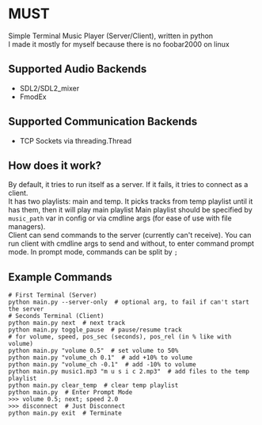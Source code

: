 # MUST
Simple Terminal Music Player (Server/Client), written in python <br />
I made it mostly for myself because there is no foobar2000 on linux
## Supported Audio Backends
 - SDL2/SDL2_mixer
 - FmodEx
## Supported Communication Backends
 - TCP Sockets via threading.Thread
## How does it work?
By default, it tries to run itself as a server.
If it fails, it tries to connect as a client. <br />
It has two playlists: main and temp.
It picks tracks from temp playlist until it has them, then it will play main playlist
Main playlist should be specified by `music_path` var in config or via cmdline args (for ease of use with file managers). <br />
Client can send commands to the server (currently can't receive).
You can run client with cmdline args to send and without, to enter command prompt mode.
In prompt mode, commands can be split by `;`
## Example Commands
```shell
# First Terminal (Server)
python main.py --server-only  # optional arg, to fail if can't start the server
# Seconds Terminal (Client)
python main.py next  # next track
python main.py toggle_pause  # pause/resume track
# for volume, speed, pos_sec (seconds), pos_rel (in % like with volume)
python main.py "volume 0.5"  # set volume to 50%
python main.py "volume_ch 0.1"  # add +10% to volume
python main.py "volume_ch -0.1"  # add -10% to volume
python main.py music1.mp3 "m u s i c 2.mp3"  # add files to the temp playlist
python main.py clear_temp  # clear temp playlist
python main.py  # Enter Prompt Mode
>>> volume 0.5; next; speed 2.0
>>> disconnect  # Just Disconnect
python main.py exit  # Terminate
```